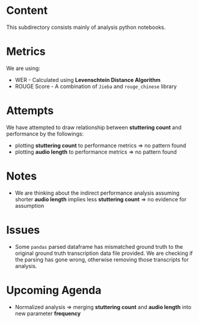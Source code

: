 # Content
This subdirectory consists mainly of analysis python notebooks. 

# Metrics
We are using:
* WER - Calculated using **Levenschtein Distance Algorithm**
* ROUGE Score - A combination of `Jieba` and `rouge_chinese` library

# Attempts
We have attempted to draw relationship between **stuttering count** and performance by the followings:
* plotting **stuttering count** to performance metrics => no pattern found
* plotting **audio length** to performance metrics => no pattern found

# Notes
* We are thinking about the indirect performance analysis assuming shorter **audio length** implies less **stuttering count** => no evidence for assumption

# Issues
* Some `pandas` parsed dataframe has mismatched ground truth to the original ground truth transcription data file provided. We are checking if the parsing has gone wrong, otherwise removing those transcripts for analysis.

# Upcoming Agenda
* Normalized analysis => merging **stuttering count** and **audio length** into new parameter **frequency**